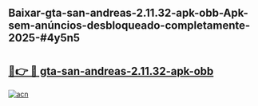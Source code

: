 ## Baixar-gta-san-andreas-2.11.32-apk-obb-Apk-sem-anúncios-desbloqueado-completamente-2025-#4y5n5

# <h2><a href="https://ainizakaria.my?title=gta-san-andreas-2.11.32-apk-obb&ref=20M">🔗👉 🔴 gta-san-andreas-2.11.32-apk-obb</a></h2>

[![acn](https://github.com/user-attachments/assets/0f9c940e-d8b0-45ae-aac7-cd30a18b3e1c)](https://ainizakaria.my?title=gta-san-andreas-2.11.32-apk-obb&ref=20M)

